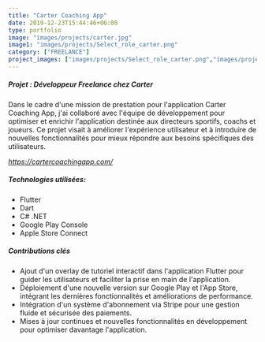 ```yaml
---
title: "Carter Coaching App"
date: 2019-12-23T15:44:46+06:00
type: portfolio
image: "images/projects/carter.jpg"
image1: "images/projects/Select_role_carter.png"
category: ["FREELANCE"]
project_images: ["images/projects/Select_role_carter.png","images/projects/carter.jpg", "images/projects/Select_role_carter.png"]
---
```


##### **Projet : Développeur Freelance chez Carter**

Dans le cadre d'une mission de prestation pour l'application Carter Coaching App, j'ai collaboré avec l'équipe de développement pour optimiser et enrichir l'application destinée aux directeurs sportifs, coachs et joueurs. Ce projet visait à améliorer l'expérience utilisateur et à introduire de nouvelles fonctionnalités pour mieux répondre aux besoins spécifiques des utilisateurs.

_<https://cartercoachingapp.com/>_


##### **Technologies utilisées:**

- Flutter
- Dart
- C# .NET
- Google Play Console
- Apple Store Connect

##### **Contributions clés**

- Ajout d'un overlay de tutoriel interactif dans l'application Flutter pour guider les utilisateurs et faciliter la prise en main de l'application.
- Déploiement d'une nouvelle version sur Google Play et l'App Store, intégrant les dernières fonctionnalités et améliorations de performance.
- Intégration d'un système d'abonnement via Stripe pour une gestion fluide et sécurisée des paiements.
- Mises à jour continues et nouvelles fonctionnalités en développement pour optimiser davantage l'application.


